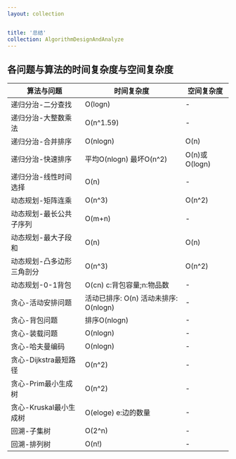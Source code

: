 ```yaml
---
layout: collection


title: '总结'
collection: AlgorithmDesignAndAnalyze
---
```


## 各问题与算法的时间复杂度与空间复杂度

| 算法与问题 | 时间复杂度 | 空间复杂度 |
| --- | --- | --- |
| 递归分治-二分查找 | O(logn) | - |
| 递归分治-大整数乘法 | O(n^1.59) | - |
| 递归分治-合并排序 | O(nlogn) | O(n) |
| 递归分治-快速排序 | 平均O(nlogn) 最坏O(n^2) | O(n)或O(logn) |
| 递归分治-线性时间选择 | O(n) | - |
| 动态规划-矩阵连乘 | O(n^3) | O(n^2) |
| 动态规划-最长公共子序列 | O(m+n) | - |
| 动态规划-最大子段和 | O(n) | O(n) |
| 动态规划-凸多边形三角剖分 | O(n^3) | O(n^2) |
| 动态规划-0-1背包 | O(cn) c:背包容量;n:物品数 | - |
| 贪心-活动安排问题 | 活动已排序: O(n) 活动未排序: O(nlogn) | - |
| 贪心-背包问题 | 排序O(nlogn) | - |
| 贪心-装载问题 | O(nlogn) | - |
| 贪心-哈夫曼编码 | O(nlogn) | - |
| 贪心-Dijkstra最短路径 | O(n^2) | - |
| 贪心-Prim最小生成树 | O(n^2) | - |
| 贪心-Kruskal最小生成树 | O(eloge) e:边的数量 | - |
| 回溯-子集树 | O(2^n) | - |
| 回溯-排列树 | O(n!) | - |

